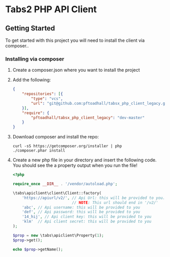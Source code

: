Tabs2 PHP API Client
===========

## Getting Started
To get started with this project you will need to install the client via composer..

### Installing via composer
1. Create a composer.json where you want to install the project
2. Add the following:

    ```json
    {
        "repositories": [{
            "type": "vcs",
            "url": "git@github.com:pftoadhall/tabsx_php_client_legacy.git"
        }],
        "require": {
            "pftoadhall/tabsx_php_client_legacy": "dev-master"
        }
    }
    ```

3. Download composer and install the repo:

    ```
    curl -sS https://getcomposer.org/installer | php
    ./composer.phar install
    ```
    
4. Create a new php file in your directory and insert the following code.  You should see the a property output when you run the file!

    ```php
    <?php

    require_once __DIR__ . '/vendor/autoload.php';

    \tabs\apiclient\client\Client::factory(
        'https://apiurl/v2/', // Api Url: this will be provided to you.
                              // NOTE: This url should end in '/v2/'
        'abc', // Api username: this will be provided to you
        'def', // Api password: this will be provided to you
        '14_hij', // Api client key: this will be provided to you
        'klm'  // Api client secret: this will be provided to you
    );

    $prop = new \tabs\apiclient\Property(1);
    $prop->get();

    echo $prop->getName();
    ```
